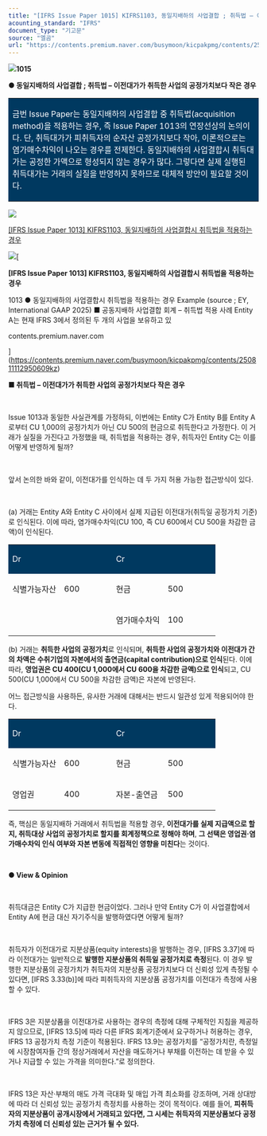 ```yaml
---
title: "[IFRS Issue Paper 1015] KIFRS1103, 동일지배하의 사업결합 ; 취득법 – 이전대가가 취득한 사업의 공정가치보다 작은 경우"
acounting_standard: "IFRS"
document_type: "기고문"
source: "엘곰"
url: "https://contents.premium.naver.com/busymoon/kicpakpmg/contents/250811143849742nb"
---
```

![](https://n2.news.naver.com/l.gif?type=content)**1015**

**● 동일지배하의 사업결합 ; 취득법 – 이전대가가 취득한 사업의 공정가치보다 작은 경우**

<table style=""><tbody><tr><td colspan="3" rowspan="1" style="width: 100.0%; height: 129.0px;  background-color: #003960;"><div><p style=""><span style="color:#ffffff;">금번 Issue Paper는 동일지배하의 사업결합 중 취득법(acquisition method)을 적용하는 경우, 즉 Issue Paper 1013의 연장선상의 논의이다. 단, 취득대가가 피취득자의 순자산 공정가치보다 작아, 이론적으로는 염가매수차익이 나오는 경우를 전제한다. 동일지배하의 사업결합시 취득대가는 공정한 가액으로 형성되지 않는 경우가 많다. 그렇다면 실제 실행된 취득대가는 거래의 실질을 반영하지 못하므로 대체적 방안이 필요할 것이다.</span></p></div></td></tr></tbody></table>

![](https://scs-phinf.pstatic.net/MjAyNTA4MTFfMTE1/MDAxNzU0ODg5MjE2MzA2.UKUW-NBAPmwbzdcRWOFoyEvtIWgXEIvq8yHEzn0bWd8g.bO5QOGoUkNOjZ7_YTgvT9O1t1C3TKzjD0qN_FIBxOH4g.PNG/image.png?type=w800)

[\[IFRS Issue Paper 1013\] KIFRS1103, 동일지배하의 사업결합시 취득법을 적용하는 경우](https://contents.premium.naver.com/busymoon/kicpakpmg/contents/250811112950609kz)

[![](https://dthumb-phinf.pstatic.net/?src=%22https%3A%2F%2Fscs-phinf.pstatic.net%2FMjAyNTA3MjFfMjQ3%2FMDAxNzUzMDc2NTEwMjc1.5GesLZz4l5iB8M14brpi27uMMyOJBdiQ8WS4WI3YhcIg.imciH6Qx6iaM2yGNlkg1L3X-YgGrTqAdSstmxQKuJAgg.JPEG%2F20250705_184043.jpg%3Ftype%3Dw800%22&type=ff500_300)](https://contents.premium.naver.com/busymoon/kicpakpmg/contents/250811112950609kz)[

**\[IFRS Issue Paper 1013\] KIFRS1103, 동일지배하의 사업결합시 취득법을 적용하는 경우**

1013 ● 동일지배하의 사업결합시 취득법을 적용하는 경우 Example (source ; EY, International GAAP 2025) ■ 공동지배하 사업결합 회계 – 취득법 적용 사례 Entity A는 현재 IFRS 3에서 정의된 두 개의 사업을 보유하고 있

contents.premium.naver.com

](https://contents.premium.naver.com/busymoon/kicpakpmg/contents/250811112950609kz)

**■ 취득법 – 이전대가가 취득한 사업의 공정가치보다 작은 경우**

​

Issue 1013과 동일한 사실관계를 가정하되, 이번에는 Entity C가 Entity B를 Entity A로부터 CU 1,000의 공정가치가 아닌 CU 500의 현금으로 취득한다고 가정한다. 이 거래가 실질을 가진다고 가정했을 때, 취득법을 적용하는 경우, 취득자인 Entity C는 이를 어떻게 반영하게 될까?

​

앞서 논의한 바와 같이, 이전대가를 인식하는 데 두 가지 허용 가능한 접근방식이 있다.

​

(a) 거래는 Entity A와 Entity C 사이에서 실제 지급된 이전대가(취득일 공정가치 기준)로 인식된다. 이에 따라, 염가매수차익(CU 100, 즉 CU 600에서 CU 500을 차감한 금액)이 인식된다.

<table style=""><tbody><tr><td colspan="1" rowspan="1" style="width: 25.0%; height: 43.0px;  background-color: #003960;"><div><p style=""><span style="color:#ffffff;">Dr</span></p></div></td><td colspan="1" rowspan="1" style="width: 25.0%; height: 43.0px;  background-color: #003960;"><div><p style=""><span style="color:#ffffff;">​</span></p></div></td><td colspan="1" rowspan="1" style="width: 25.0%; height: 43.0px;  background-color: #003960;"><div><p style=""><span style="color:#ffffff;">Cr</span></p></div></td><td colspan="1" rowspan="1" style="width: 25.0%; height: 43.0px;  background-color: #003960;"><div><p style=""><span style="color:#ffffff;">​</span></p></div></td></tr><tr><td colspan="1" rowspan="1" style="width: 25.0%; height: 43.0px;  "><div><p style=""><span style="">식별가능자산</span></p></div></td><td colspan="1" rowspan="1" style="width: 25.0%; height: 43.0px;  "><div><p style=""><span style="">600</span></p></div></td><td colspan="1" rowspan="1" style="width: 25.0%; height: 43.0px;  "><div><p style=""><span style="">현금</span></p></div></td><td colspan="1" rowspan="1" style="width: 25.0%; height: 43.0px;  "><div><p style=""><span style="">500</span></p></div></td></tr><tr><td colspan="1" rowspan="1" style="width: 25.0%; height: 43.0px;  "></td><td colspan="1" rowspan="1" style="width: 25.0%; height: 43.0px;  "></td><td colspan="1" rowspan="1" style="width: 25.0%; height: 43.0px;  "><div><p style=""><span style="">염가매수차익</span></p></div></td><td colspan="1" rowspan="1" style="width: 25.0%; height: 43.0px;  "><div><p style=""><span style="">100</span></p></div></td></tr></tbody></table>

(b) 거래는 **취득한 사업의 공정가치**로 인식되며, **취득한 사업의 공정가치와 이전대가 간의 차액은 수취기업의 자본에서의 출연금(capital contribution)으로 인식**된다. 이에 따라, **영업권은 CU 400(CU 1,000에서 CU 600을 차감한 금액)으로 인식**되고, CU 500(CU 1,000에서 CU 500을 차감한 금액)은 자본에 반영된다.

어느 접근방식을 사용하든, 유사한 거래에 대해서는 반드시 일관성 있게 적용되어야 한다.

<table style=""><tbody><tr><td colspan="1" rowspan="1" style="width: 25.0%; height: 43.0px;  background-color: #003960;"><div><p style=""><span style="color:#ffffff;">Dr</span></p></div></td><td colspan="1" rowspan="1" style="width: 25.0%; height: 43.0px;  background-color: #003960;"><div><p style=""><span style="color:#ffffff;">​</span></p></div></td><td colspan="1" rowspan="1" style="width: 25.0%; height: 43.0px;  background-color: #003960;"><div><p style=""><span style="color:#ffffff;">Cr</span></p></div></td><td colspan="1" rowspan="1" style="width: 25.0%; height: 43.0px;  background-color: #003960;"><div><p style=""><span style="color:#ffffff;">​</span></p></div></td></tr><tr><td colspan="1" rowspan="1" style="width: 25.0%; height: 43.0px;  "><div><p style=""><span style="">식별가능자산</span></p></div></td><td colspan="1" rowspan="1" style="width: 25.0%; height: 43.0px;  "><div><p style=""><span style="">600</span></p></div></td><td colspan="1" rowspan="1" style="width: 25.0%; height: 43.0px;  "><div><p style=""><span style="">현금</span></p></div></td><td colspan="1" rowspan="1" style="width: 25.0%; height: 43.0px;  "><div><p style=""><span style="">500</span></p></div></td></tr><tr><td colspan="1" rowspan="1" style="width: 25.0%; height: 43.0px;  "><div><p style=""><span style="">영업권</span></p></div></td><td colspan="1" rowspan="1" style="width: 25.0%; height: 43.0px;  "><div><p style=""><span style="">400</span></p></div></td><td colspan="1" rowspan="1" style="width: 25.0%; height: 43.0px;  "><div><p style=""><span style="">자본-출연금</span></p></div></td><td colspan="1" rowspan="1" style="width: 25.0%; height: 43.0px;  "><div><p style=""><span style="">500</span></p></div></td></tr></tbody></table>

즉, 핵심은 동일지배하 거래에서 취득법을 적용할 경우, **이전대가를 실제 지급액으로 할지, 취득대상 사업의 공정가치로 할지를 회계정책으로 정해야 하며**, **그 선택은 영업권·염가매수차익 인식 여부와 자본 변동에 직접적인 영향을 미친다**는 것이다.

​

**● View & Opinion**

**​**

취득대금은 Entity C가 지급한 현금이었다. 그러나 만약 Entity C가 이 사업결합에서 Entity A에 현금 대신 자기주식을 발행하였다면 어떻게 될까?

​

취득자가 이전대가로 지분상품(equity interests)을 발행하는 경우, \[IFRS 3.37\]에 따라 이전대가는 일반적으로 **발행한 지분상품의 취득일 공정가치로 측정**된다. 이 경우 발행한 지분상품의 공정가치가 취득자의 지분상품 공정가치보다 더 신뢰성 있게 측정될 수 있다면, \[IFRS 3.33(b)\]에 따라 피취득자의 지분상품 공정가치를 이전대가 측정에 사용할 수 있다.

​

IFRS 3은 지분상품을 이전대가로 사용하는 경우의 측정에 대해 구체적인 지침을 제공하지 않으므로, \[IFRS 13.5\]에 따라 다른 IFRS 회계기준에서 요구하거나 허용하는 경우, IFRS 13 공정가치 측정 기준이 적용된다. IFRS 13.9는 공정가치를 “공정가치란, 측정일에 시장참여자들 간의 정상거래에서 자산을 매도하거나 부채를 이전하는 데 받을 수 있거나 지급할 수 있는 가격을 의미한다.”로 정의한다.

​

IFRS 13은 자산·부채의 매도 가격 극대화 및 매입 가격 최소화를 강조하며, 거래 상대방에 따라 더 신뢰성 있는 공정가치 측정치를 사용하는 것이 목적이다. 예를 들어, **피취득자의 지분상품이 공개시장에서 거래되고 있다면, 그 시세는 취득자의 지분상품보다 공정가치 측정에 더 신뢰성 있는 근거가 될 수 있다.**